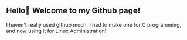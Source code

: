 ## Hello👋 Welcome to my Github page!

I haven't really used github much. 
I had to make one for C programming, and now using it for Linux Administration! 
